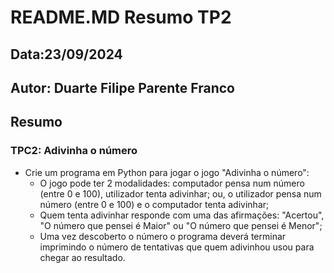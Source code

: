 # README.MD Resumo TP2
## Data:23/09/2024
## Autor: Duarte Filipe Parente Franco
## Resumo
### TPC2: Adivinha o número
- Crie um programa em Python para jogar o jogo "Adivinha o número":
    - O jogo pode ter 2 modalidades: computador pensa num número (entre 0 e 100), utilizador tenta adivinhar; ou, o utilizador pensa num número (entre 0 e 100) e o computador tenta adivinhar;
    - Quem tenta adivinhar responde com uma das afirmações: "Acertou", "O número que pensei é Maior" ou "O número que pensei é Menor";
    - Uma vez descoberto o número o programa deverá terminar imprimindo o número de tentativas que quem adivinhou usou para chegar ao resultado.
